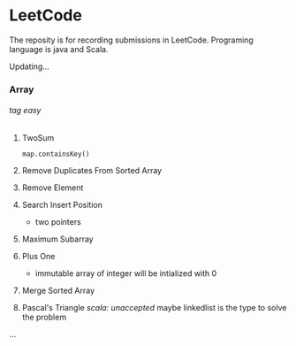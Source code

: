 # LeetCode
The reposity is for recording submissions in LeetCode. Programing language is java and Scala. 

Updating...

### Array

###### *tag easy*

1. TwoSum

   `map.containsKey()`

2. Remove Duplicates From Sorted Array
3. Remove Element
4. Search Insert Position 

   * two pointers
5. Maximum Subarray
6. Plus One
   * immutable array of integer will be intialized with 0
7. Merge Sorted Array
8. Pascal's Triangle
   *scala: unaccepted* maybe linkedlist is the type to solve the problem

...
